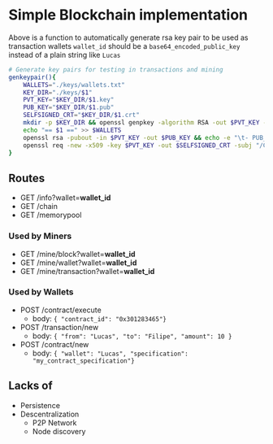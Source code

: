 # Simple Blockchain implementation
Above is a function to automatically generate rsa key pair to be used as transaction wallets
`wallet_id` should be a `base64_encoded_public_key` instead of a plain string like `Lucas`
```bash
# Generate key pairs for testing in transactions and mining
genkeypair(){
    WALLETS="./keys/wallets.txt"
    KEY_DIR="./keys/$1"
    PVT_KEY="$KEY_DIR/$1.key"
    PUB_KEY="$KEY_DIR/$1.pub"
    SELFSIGNED_CRT="$KEY_DIR/$1.crt"
    mkdir -p $KEY_DIR && openssl genpkey -algorithm RSA -out $PVT_KEY -pkeyopt rsa_keygen_bits:1024
    echo "== $1 ==" >> $WALLETS
    openssl rsa -pubout -in $PVT_KEY -out $PUB_KEY && echo -e "\t- PUB_KEY: $(base64 -w0 $PUB_KEY)" >> $WALLETS
    openssl req -new -x509 -key $PVT_KEY -out $SELFSIGNED_CRT -subj "/CN=www.propi.dev" -days 365 && echo -e "\t- CRT: $(base64 -w0 $SELFSIGNED_CRT)" >> $WALLETS
}
```
## Routes
- GET /info?wallet=**wallet_id**
- GET /chain
- GET /memorypool
### Used by Miners
- GET /mine/block?wallet=**wallet_id**
- GET /mine/wallet?wallet=**wallet_id**
- GET /mine/transaction?wallet=**wallet_id**
### Used by Wallets
- POST /contract/execute
    - body: `{ "contract_id": "0x301283465"}`
- POST /transaction/new
    - body: `{ "from": "Lucas", "to": "Filipe", "amount": 10 }`
- POST /contract/new
    - body: `{ "wallet": "Lucas", "specification": "my_contract_specification"}`


## Lacks of
- Persistence
- Descentralization
    - P2P Network
    - Node discovery
